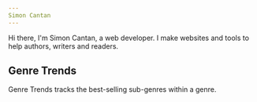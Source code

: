 ```yaml
---
Simon Cantan
---
```

Hi there, I'm Simon Cantan, a web developer. I make websites and tools to help authors, writers and readers.

Genre Trends
---
Genre Trends tracks the best-selling sub-genres within a genre.


